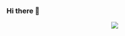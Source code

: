 ### Hi there 👋

<div align="center">
  <a href="https://discord.com/users/836655208851046510">
    <img src="https://lanyard.cnrad.dev/api/836655208851046510?borderRadius=15px&animated=true">
  </a>
</div>
